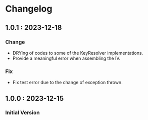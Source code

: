 # Changelog

## 1.0.1 : 2023-12-18

### Change

* DRYing of codes to some of the KeyResolver implementations.
* Provide a meaningful error when assembling the IV.

### Fix

* Fix test error due to the change of exception thrown.


## 1.0.0 : 2023-12-15

### Initial Version

